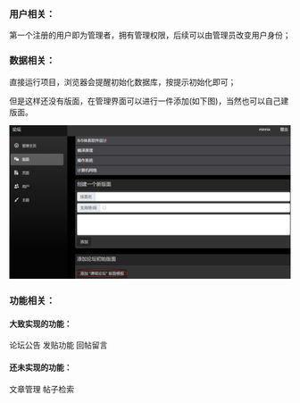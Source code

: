 ### 用户相关：

第一个注册的用户即为管理者，拥有管理权限，后续可以由管理员改变用户身份；



### 数据相关：

直接运行项目，浏览器会提醒初始化数据库，按提示初始化即可；

但是这样还没有版面，在管理界面可以进行一件添加(如下图)，当然也可以自己建版面。

![image-20200620162552588](assets/data_initial.png)





### 功能相关：

#### 大致实现的功能：

论坛公告 发贴功能 回帖留言



#### 还未实现的功能：

文章管理 帖子检索


